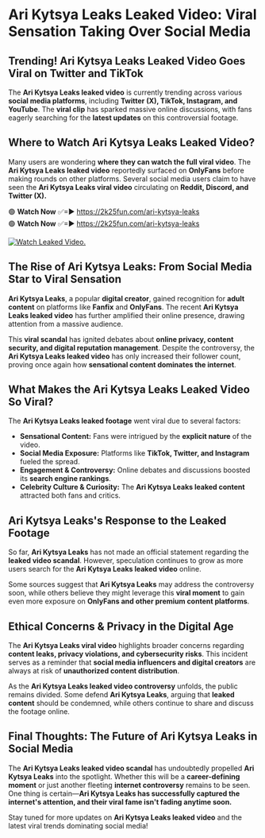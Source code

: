 # Ari Kytsya Leaks Leaked Video: Viral Sensation Taking Over Social Media

## **Trending! Ari Kytsya Leaks Leaked Video Goes Viral on Twitter and TikTok**
The **Ari Kytsya Leaks leaked video** is currently trending across various **social media platforms**, including **Twitter (X), TikTok, Instagram, and YouTube**. The **viral clip** has sparked massive online discussions, with fans eagerly searching for the **latest updates** on this controversial footage.

## **Where to Watch Ari Kytsya Leaks Leaked Video?**
Many users are wondering **where they can watch the full viral video**. The **Ari Kytsya Leaks leaked video** reportedly surfaced on **OnlyFans** before making rounds on other platforms. Several social media users claim to have seen the **Ari Kytsya Leaks viral video** circulating on **Reddit, Discord, and Twitter (X).**

🟢 **Watch Now** ✅=► https://2k25fun.com/ari-kytsya-leaks  
🟢 **Watch Now** ✅=► https://2k25fun.com/ari-kytsya-leaks  

[![Watch Leaked Video.](https://miro.medium.com/v2/resize:fit:828/format:webp/1*cilzJN44JGOrTw9NJCrNHA.gif "Watch Leaked Video")](https://2k25fun.com/ari-kytsya-leaks)

## **The Rise of Ari Kytsya Leaks: From Social Media Star to Viral Sensation**
**Ari Kytsya Leaks**, a popular **digital creator**, gained recognition for **adult content** on platforms like **Fanfix** and **OnlyFans**. The recent **Ari Kytsya Leaks leaked video** has further amplified their online presence, drawing attention from a massive audience.

This **viral scandal** has ignited debates about **online privacy, content security, and digital reputation management**. Despite the controversy, the **Ari Kytsya Leaks leaked video** has only increased their follower count, proving once again how **sensational content dominates the internet**.

## **What Makes the Ari Kytsya Leaks Leaked Video So Viral?**
The **Ari Kytsya Leaks leaked footage** went viral due to several factors:
- **Sensational Content:** Fans were intrigued by the **explicit nature** of the video.
- **Social Media Exposure:** Platforms like **TikTok, Twitter, and Instagram** fueled the spread.
- **Engagement & Controversy:** Online debates and discussions boosted its **search engine rankings**.
- **Celebrity Culture & Curiosity:** The **Ari Kytsya Leaks leaked content** attracted both fans and critics.

## **Ari Kytsya Leaks's Response to the Leaked Footage**
So far, **Ari Kytsya Leaks** has not made an official statement regarding the **leaked video scandal**. However, speculation continues to grow as more users search for the **Ari Kytsya Leaks leaked video** online.

Some sources suggest that **Ari Kytsya Leaks** may address the controversy soon, while others believe they might leverage this **viral moment** to gain even more exposure on **OnlyFans and other premium content platforms**.

## **Ethical Concerns & Privacy in the Digital Age**
The **Ari Kytsya Leaks viral video** highlights broader concerns regarding **content leaks, privacy violations, and cybersecurity risks**. This incident serves as a reminder that **social media influencers and digital creators** are always at risk of **unauthorized content distribution**.

As the **Ari Kytsya Leaks leaked video controversy** unfolds, the public remains divided. Some defend **Ari Kytsya Leaks**, arguing that **leaked content** should be condemned, while others continue to share and discuss the footage online.

## **Final Thoughts: The Future of Ari Kytsya Leaks in Social Media**
The **Ari Kytsya Leaks leaked video scandal** has undoubtedly propelled **Ari Kytsya Leaks** into the spotlight. Whether this will be a **career-defining moment** or just another fleeting **internet controversy** remains to be seen. One thing is certain—**Ari Kytsya Leaks has successfully captured the internet's attention, and their viral fame isn't fading anytime soon.**

Stay tuned for more updates on **Ari Kytsya Leaks leaked video** and the latest viral trends dominating social media!